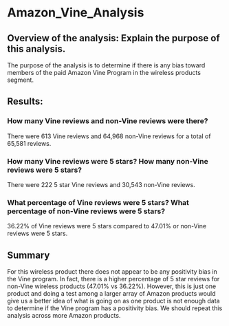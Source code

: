 # Amazon_Vine_Analysis

## Overview of the analysis: Explain the purpose of this analysis.

The purpose of the analysis is to determine if there is any bias toward members of the paid Amazon Vine Program in the wireless products segment.

## Results:

### How many Vine reviews and non-Vine reviews were there?

There were 613 Vine reviews and 64,968 non-Vine reviews for a total of 65,581 reviews.

### How many Vine reviews were 5 stars? How many non-Vine reviews were 5 stars?

There were 222 5 star Vine reviews and 30,543 non-Vine reviews.

### What percentage of Vine reviews were 5 stars? What percentage of non-Vine reviews were 5 stars?

36.22% of Vine reviews were 5 stars compared to 47.01% or non-Vine reviews were 5 stars.

## Summary

For this wireless product there does not appear to be any positivity bias in the Vine program. In fact, there is a higher percentage of 5 star reviews for non-Vine wireless products (47.01% vs 36.22%). However, this is just one product and doing a test among a larger array of Amazon products would give us a better idea of what is going on as one product is not enough data to determine if the Vine program has a positivity bias. We should repeat this analysis across more Amazon products.
